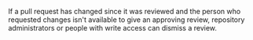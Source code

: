 If a pull request has changed since it was reviewed and the person who requested changes isn't available to give an approving review, repository administrators or people with write access can dismiss a review.
